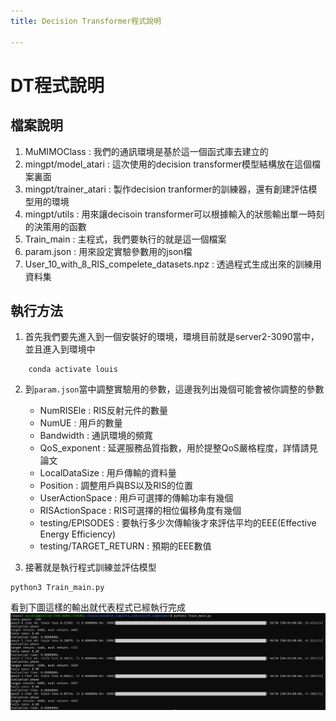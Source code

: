 ```yaml
---
title: Decision Transformer程式說明

---
```


# DT程式說明

## 檔案說明
1. MuMIMOClass
    :    我們的通訊環境是基於這一個函式庫去建立的
2. mingpt/model_atari
    :    這次使用的decision transformer模型結構放在這個檔案裏面
3. mingpt/trainer_atari
    :    製作decision tranformer的訓練器，還有創建評估模型用的環境
4. mingpt/utils
    :    用來讓decisoin transformer可以根據輸入的狀態輸出單一時刻的決策用的函數
6. Train_main
    :    主程式，我們要執行的就是這一個檔案
4. param.json
    :    用來設定實驗參數用的json檔
5. User_10_with_8_RIS_compelete_datasets.npz
    :    透過程式生成出來的訓練用資料集

## 執行方法

1. 首先我們要先進入到一個安裝好的環境，環境目前就是server2-3090當中，並且進入到環境中

```shell!
    conda activate louis
```

2. 到`param.json`當中調整實驗用的參數，這邊我列出幾個可能會被你調整的參數
    *    NumRISEle
            :   RIS反射元件的數量
    *    NumUE
            :   用戶的數量
    *    Bandwidth
            :   通訊環境的頻寬
    *    QoS_exponent
            :   延遲服務品質指數，用於提整QoS嚴格程度，詳情請見論文
    *    LocalDataSize
            :   用戶傳輸的資料量
    *    Position
            :   調整用戶與BS以及RIS的位置
    *    UserActionSpace
            :   用戶可選擇的傳輸功率有幾個
    *    RISActionSpace
            :   RIS可選擇的相位偏移角度有幾個
    *    testing/EPISODES
            :    要執行多少次傳輸後才來評估平均的EEE(Effective Energy Efficiency)
    *    testing/TARGET_RETURN
            :    預期的EEE數值

4. 接著就是執行程式訓練並評估模型
```python!
python3 Train_main.py
```
看到下圖這樣的輸出就代表程式已經執行完成
![image](train_DT.png)

